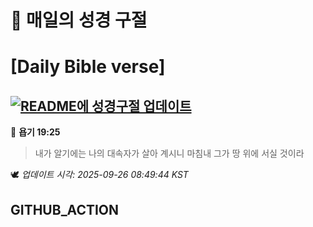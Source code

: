 # 🙏 매일의 성경 구절
# [Daily Bible verse]
## [![README에 성경구절 업데이트](https://github.com/DONGSUKA/first_test/actions/workflows/update-readme-bible.yml/badge.svg)](https://github.com/DONGSUKA/first_test/actions/workflows/update-readme-bible.yml)
<!-- START_BIBLE_VERSE -->
📖 **욥기 19:25**
> 내가 알기에는 나의 대속자가 살아 계시니 마침내 그가 땅 위에 서실 것이라

🕊️ _업데이트 시각: 2025-09-26 08:49:44 KST_
  <!-- END_BIBLE_VERSE -->
## GITHUB_ACTION

